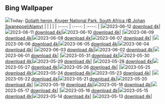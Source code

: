 ## Bing Wallpaper
![](./wallpaper/2023-06-12.jpg)Today: [Goliath heron, Kruger National Park, South Africa (© Johan Swanepoel/Alamy)](./wallpaper/2023-06-12.jpg)
|      |      |      |
| :----: | :----: | :----: |
|![](./wallpaper/2023-06-12_sm.jpg)2023-06-12 [download 4k](./wallpaper/2023-06-12.jpg)|![](./wallpaper/2023-06-11_sm.jpg)2023-06-11 [download 4k](./wallpaper/2023-06-11.jpg)|![](./wallpaper/2023-06-10_sm.jpg)2023-06-10 [download 4k](./wallpaper/2023-06-10.jpg)|
|![](./wallpaper/2023-06-09_sm.jpg)2023-06-09 [download 4k](./wallpaper/2023-06-09.jpg)|![](./wallpaper/2023-06-08_sm.jpg)2023-06-08 [download 4k](./wallpaper/2023-06-08.jpg)|![](./wallpaper/2023-06-07_sm.jpg)2023-06-07 [download 4k](./wallpaper/2023-06-07.jpg)|
|![](./wallpaper/2023-06-06_sm.jpg)2023-06-06 [download 4k](./wallpaper/2023-06-06.jpg)|![](./wallpaper/2023-06-05_sm.jpg)2023-06-05 [download 4k](./wallpaper/2023-06-05.jpg)|![](./wallpaper/2023-06-04_sm.jpg)2023-06-04 [download 4k](./wallpaper/2023-06-04.jpg)|
|![](./wallpaper/2023-06-03_sm.jpg)2023-06-03 [download 4k](./wallpaper/2023-06-03.jpg)|![](./wallpaper/2023-06-02_sm.jpg)2023-06-02 [download 4k](./wallpaper/2023-06-02.jpg)|![](./wallpaper/2023-06-01_sm.jpg)2023-06-01 [download 4k](./wallpaper/2023-06-01.jpg)|
|![](./wallpaper/2023-05-31_sm.jpg)2023-05-31 [download 4k](./wallpaper/2023-05-31.jpg)|![](./wallpaper/2023-05-30_sm.jpg)2023-05-30 [download 4k](./wallpaper/2023-05-30.jpg)|![](./wallpaper/2023-05-29_sm.jpg)2023-05-29 [download 4k](./wallpaper/2023-05-29.jpg)|
|![](./wallpaper/2023-05-28_sm.jpg)2023-05-28 [download 4k](./wallpaper/2023-05-28.jpg)|![](./wallpaper/2023-05-27_sm.jpg)2023-05-27 [download 4k](./wallpaper/2023-05-27.jpg)|![](./wallpaper/2023-05-26_sm.jpg)2023-05-26 [download 4k](./wallpaper/2023-05-26.jpg)|
|![](./wallpaper/2023-05-25_sm.jpg)2023-05-25 [download 4k](./wallpaper/2023-05-25.jpg)|![](./wallpaper/2023-05-24_sm.jpg)2023-05-24 [download 4k](./wallpaper/2023-05-24.jpg)|![](./wallpaper/2023-05-23_sm.jpg)2023-05-23 [download 4k](./wallpaper/2023-05-23.jpg)|
|![](./wallpaper/2023-05-22_sm.jpg)2023-05-22 [download 4k](./wallpaper/2023-05-22.jpg)|![](./wallpaper/2023-05-21_sm.jpg)2023-05-21 [download 4k](./wallpaper/2023-05-21.jpg)|![](./wallpaper/2023-05-20_sm.jpg)2023-05-20 [download 4k](./wallpaper/2023-05-20.jpg)|
|![](./wallpaper/2023-05-19_sm.jpg)2023-05-19 [download 4k](./wallpaper/2023-05-19.jpg)|![](./wallpaper/2023-05-18_sm.jpg)2023-05-18 [download 4k](./wallpaper/2023-05-18.jpg)|![](./wallpaper/2023-05-17_sm.jpg)2023-05-17 [download 4k](./wallpaper/2023-05-17.jpg)|
|![](./wallpaper/2023-05-16_sm.jpg)2023-05-16 [download 4k](./wallpaper/2023-05-16.jpg)|![](./wallpaper/2023-05-15_sm.jpg)2023-05-15 [download 4k](./wallpaper/2023-05-15.jpg)|![](./wallpaper/2023-05-14_sm.jpg)2023-05-14 [download 4k](./wallpaper/2023-05-14.jpg)|
|![](./wallpaper/2023-05-13_sm.jpg)2023-05-13 [download 4k](./wallpaper/2023-05-13.jpg)|